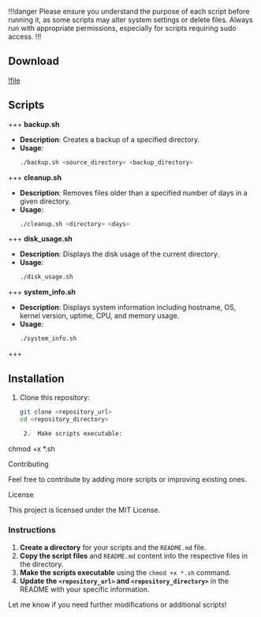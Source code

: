 !!!danger
Please ensure you understand the purpose of each script before running it, as some scripts may alter system settings or delete files. Always run with appropriate permissions, especially for scripts requiring sudo access.
!!!

## Download

[!file](https://github.com/devvyyxyz/Linux-scripts/archive/refs/heads/main.zip)

## Scripts

+++ **backup.sh**
   - **Description**: Creates a backup of a specified directory.
   - **Usage**: 
     ```bash
     ./backup.sh <source_directory> <backup_directory>
     ```

+++ **cleanup.sh**
   - **Description**: Removes files older than a specified number of days in a given directory.
   - **Usage**: 
     ```bash
     ./cleanup.sh <directory> <days>
     ```

+++ **disk_usage.sh**
   - **Description**: Displays the disk usage of the current directory.
   - **Usage**: 
     ```bash
     ./disk_usage.sh
     ```

+++ **system_info.sh**
   - **Description**: Displays system information including hostname, OS, kernel version, uptime, CPU, and memory usage.
   - **Usage**: 
     ```bash
     ./system_info.sh
     ```
+++

## Installation

1. Clone this repository:
   ```bash
   git clone <repository_url>
   cd <repository_directory>

	2.	Make scripts executable:

chmod +x *.sh



Contributing

Feel free to contribute by adding more scripts or improving existing ones.

License

This project is licensed under the MIT License.

### Instructions

1. **Create a directory** for your scripts and the `README.md` file.
2. **Copy the script files** and `README.md` content into the respective files in the directory.
3. **Make the scripts executable** using the `chmod +x *.sh` command.
4. **Update the `<repository_url>` and `<repository_directory>`** in the README with your specific information. 

Let me know if you need further modifications or additional scripts!
